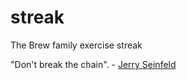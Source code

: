 # streak
The Brew family exercise streak

"Don't break the chain". - [Jerry Seinfeld](https://lifehacker.com/281626/jerry-seinfelds-productivity-secret)
